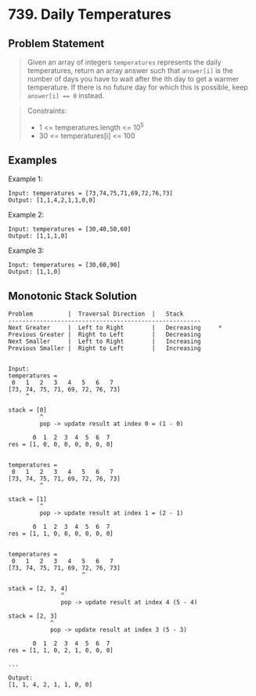 # 739. Daily Temperatures

## Problem Statement

> Given an array of integers `temperatures` represents the daily temperatures, return an array answer such that `answer[i]` is the number of days you have to wait after the ith day to get a warmer temperature. If there is no future day for which this is possible, keep `answer[i] == 0` instead.

> Constraints:
>
> - 1 <= temperatures.length <= 10<sup>5</sup>
> - 30 <= temperatures[i] <= 100

## Examples

Example 1:

```
Input: temperatures = [73,74,75,71,69,72,76,73]
Output: [1,1,4,2,1,1,0,0]
```

Example 2:

```
Input: temperatures = [30,40,50,60]
Output: [1,1,1,0]
```

Example 3:

```
Input: temperatures = [30,60,90]
Output: [1,1,0]
```

## Monotonic Stack Solution

```
Problem          |  Traversal Direction  |   Stack
-------------------------------------------------------
Next Greater     |  Left to Right        |   Decreasing     *
Previous Greater |  Right to Left        |   Decreasing
Next Smaller     |  Left to Right        |   Increasing
Previous Smaller |  Right to Left        |   Increasing


Input:
temperatures =
 0   1   2   3   4   5   6   7
[73, 74, 75, 71, 69, 72, 76, 73]
     ^

stack = [0]
         ^
         pop -> update result at index 0 = (1 - 0)

       0  1  2  3  4  5  6  7
res = [1, 0, 0, 0, 0, 0, 0, 0]


temperatures =
 0   1   2   3   4   5   6   7
[73, 74, 75, 71, 69, 72, 76, 73]
         ^

stack = [1]
         ^
         pop -> update result at index 1 = (2 - 1)

       0  1  2  3  4  5  6  7
res = [1, 1, 0, 0, 0, 0, 0, 0]


temperatures =
 0   1   2   3   4   5   6   7
[73, 74, 75, 71, 69, 72, 76, 73]
                     ^

stack = [2, 3, 4]
               ^
               pop -> update result at index 4 (5 - 4)

stack = [2, 3]
            ^
            pop -> update result at index 3 (5 - 3)

       0  1  2  3  4  5  6  7
res = [1, 1, 0, 2, 1, 0, 0, 0]

...

Output:
[1, 1, 4, 2, 1, 1, 0, 0]
```
